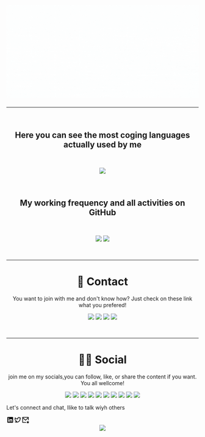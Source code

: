 <h1 align='center'>
  <img src="./images/topImg.gif"/>
</h1>

<hr><br>
<p align='center'>
  <h2 align='center'> Here you can see the most coging languages actually used by me </h2> <br>
  <p align='center'>
    <img src="https://github-readme-stats.vercel.app/api/top-langs/?username=Marcraphael12&layout=compact&theme=dark" />
  </p>
</p>
<br>
<p align='center'>
  <h2 align='center'> My working frequency and all activities on GitHub</h2> <br>
  <p align='center'>
    <img src="https://github-readme-streak-stats.herokuapp.com?user=Marcraphael12&border=FFFFFF&background=221E5AE1&stroke=A7DD5C03&ring=FF0000EB&fire=DD951A&currStreakNum=DD272700&currStreakLabel=DD272700&dates=DD272700&sideNums=55CA4C&sideLabels=35DDD1)](https://git.io/streak-stats" />
    <img src="https://github-readme-stats.vercel.app/api?username=Marcraphael12&show_icons=true&count_private=true&theme=dark" />
  </p>
</p>

<br><hr>

<h1 align='center'>📱 Contact</h1>
<p align='center' width='500px'>
  You want to join with me and don't know how? Just check on these link what you prefered!
  <div align='center'>
    <a href="https://wa.me/qr/I36W2SKU3ZMCI1"><img src="https://img.shields.io/badge/WhatsApp-25D366?style=for-the-badge&logo=whatsapp&logoColor=white" /></a>
    <a href="https://t.me/Marcraphael12"><img src="https://img.shields.io/badge/Telegram-2CA5E0?style=for-the-badge&logo=telegram&logoColor=white" /></a>
    <a href="https://mailto.marcraphael979@gmail.com"><img src="https://img.shields.io/badge/Gmail-D14836?style=for-the-badge&logo=gmail&logoColor=white" /></a>
    <a href="https://mailto.marcraphael979@outlook.com"><img src="https://img.shields.io/badge/Microsoft_Outlook-0078D4?style=for-the-badge&logo=microsoft-outlook&logoColor=white" /></a>
  </div>
</p>

<br><hr>

<h1 align='center'> 👨👩 Social </h1>

<p align='center' width=500px>
  join me on my socials,you can follow, like, or share the content if you want. You all wellcome!
  <div align='center' width='500px'>
    <a href="https://twiter.com/@MarcRaphael20"><img src="https://img.shields.io/badge/Twitter-1DA1F2?style=for-the-badge&logo=twitter&logoColor=white" /></a>
    <a href="https://www.linkedin.com/in/marc-raphael"><img src="https://img.shields.io/badge/LinkedIn-0077B5?style=for-the-badge&logo=linkedin&logoColor=white" /></a>
    <a href="https://github.com/Marcraphael12"><img src="https://img.shields.io/badge/GitHub-100000?style=for-the-badge&logo=github&logoColor=white" /></a>
    <a href="https://stackoverflow.com/users/13896219/marc-raphael"><img src="https://img.shields.io/badge/Stack_Overflow-FE7A16?style=for-the-badge&logo=stack-overflow&logoColor=white" /></a>
    <a href="https://stackexchange.com/users/19034945/marc-raphael"><img src="https://img.shields.io/badge/StackExchange-%23ffffff.svg?&style=for-the-badge&logo=StackExchange&logoColor=white" /></a>
    <a href="https://codepen.io/marcraphael12"><img src="https://img.shields.io/badge/Codepen-000000?style=for-the-badge&logo=codepen&logoColor=white" /></a>
    <a href="https://www.hackerrank.com/marcraphael979"><img src="https://img.shields.io/badge/-Hackerrank-2EC866?style=for-the-badge&logo=HackerRank&logoColor=white" /></a>
    <a href="https://www.freecodecamp.org/marc_raphael"><img src="https://img.shields.io/badge/FreeCodeCamp-000000?style=for-the-badge&logo=freecodecamp&logoColor=darkblue" /></a>
    <a href="https://www.youtube.com/channel/UCO4CU18lVtqbHKyHl_Bn6aQ"><img src="https://img.shields.io/badge/YouTube-FF0000?style=for-the-badge&logo=youtube&logoColor=white"></a>
    <a href=" https://www.figma.com/@Marcraphael"><img src="https://img.shields.io/badge/Figma_Design-rgb(255, 0, 212)?style=for-the-badge&logo=figma&logoColor=white"></a>
 </div>
</p>

<div>
  <p>Let's connect and chat, Ilike to talk wiyh others</p>
  <div style="display: flex; align-items: center; justify-space-between: center;">
    <a href="https://www.linkedin.com/in/marc-raphael"><img width="20px" height="20px" src="./images/linkedin-box-fill.svg"/></a>
    <a href="https://twiter.com/@MarcRaphael20"><img width="20px" height="20px" src="./images/twitter-line.svg"/></a>
    <a href="mailto:marcraphael979@gmail.com"><img width="20px" height="20px" src="./images/mail-star-line.svg"/></a>
  </div>

  <div style="display: flex; align-items: center; justify-content: center;">
  <img src="https://visitors-badge.glitch.me/badge?page_id=Marcraphael12.visitor-bagdes&left_color=green&right_color=red" />
  </div>

</div>
